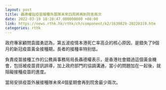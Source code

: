 ```yaml
---
layout: post
title: 聶德權指疫苗接種外展隊未來四周將再到院舍兩次
date: 2022-03-19 18:28:47.000000000 +08:00
link: https://news.rthk.hk/rthk/ch/component/k2/1639829-20220319.htm
categories: rthk
---
```


政府專家顧問袁國勇認為，第五波疫情本港死亡率高企的核心原因，是錯失了9個月的新冠疫苗黃金接種期，長者的接種率特别低。

負責疫苗接種工作的公務員事務局局長聶德權表示，是香港社會錯過這個黃金機會，包括被疫苗資訊誤導，加上政府部門的協調溝通，當小的問題加在一起後，就阻礙接種疫苗的進度。

當局安排疫苗外展接種隊未來4個星期會再到院舍最少兩次。

